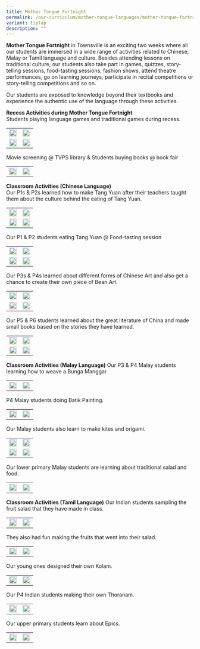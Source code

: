 ```yaml
---
title: Mother Tongue Fortnight
permalink: /our-curriculum/mother-tongue-languages/mother-tongue-fortnight/
variant: tiptap
description: ""
---
```

<p><strong>Mother Tongue Fortnight</strong> in Townsville is an exciting two weeks where all our students are immersed in a wide range of activities related to Chinese, Malay or Tamil language and culture. Besides attending lessons on traditional culture, our students also take part in games, quizzes, story-telling sessions, food-tasting sessions, fashion shows, attend theatre performances, go on learning journeys, participate in recital competitions or story-telling competitions and so on.&nbsp;</p><p>Our students are exposed to knowledge beyond their textbooks and experience the authentic use of the language through these activities.</p><p></p><p><strong>Recess Activities during Mother Tongue Fortnight</strong><br>Students playing language games and traditional games during recess.</p><table><tbody><tr><td rowspan="1" colspan="1"><div class="isomer-image-wrapper"><img style="width: 100%" height="auto" width="100%" src="/images/Mother%20Tongue%20Language/mothertongue1.jpg"></div></td><td rowspan="1" colspan="1"><div class="isomer-image-wrapper"><img style="width: 100%" height="auto" width="100%" src="/images/Mother%20Tongue%20Language/mothertongue3.jpg"></div></td></tr><tr><td rowspan="1" colspan="1"><div class="isomer-image-wrapper"><img style="width: 100%" height="auto" width="100%" src="/images/Mother%20Tongue%20Language/mothertongue2.jpg"></div></td><td rowspan="1" colspan="1"><div class="isomer-image-wrapper"><img style="width: 100%" height="auto" width="100%" src="/images/Mother%20Tongue%20Language/mothertongue5.jpg"></div></td></tr></tbody></table><p>Movie screening @ TVPS library &amp; Students buying books @ book fair</p><table><tbody><tr><td rowspan="1" colspan="1"><div class="isomer-image-wrapper"><img style="width: 100%" height="auto" width="100%" src="/images/Mother%20Tongue%20Language/mothertongue7.jpg"></div></td><td rowspan="1" colspan="1"><div class="isomer-image-wrapper"><img style="width: 100%" height="auto" width="100%" src="/images/Mother%20Tongue%20Language/mothertongue9.jpg"></div></td></tr></tbody></table><p><strong>Classroom Activities (Chinese Language)</strong><br>Our P1s &amp; P2s learned how to make Tang Yuan after their teachers taught them about the culture behind the eating of Tang Yuan.</p><table><tbody><tr><td rowspan="1" colspan="1"><div class="isomer-image-wrapper"><img style="width: 100%" height="auto" width="100%" src="/images/Mother%20Tongue%20Language/mothertongue10.jpg"></div></td><td rowspan="1" colspan="1"><div class="isomer-image-wrapper"><img style="width: 100%" height="auto" width="100%" src="/images/Mother%20Tongue%20Language/mmothertongue11.jpg"></div></td></tr><tr><td rowspan="1" colspan="1"><div class="isomer-image-wrapper"><img style="width: 100%" height="auto" width="100%" src="/images/Mother%20Tongue%20Language/mothertongue15.jpg"></div></td><td rowspan="1" colspan="1"><div class="isomer-image-wrapper"><img style="width: 100%" height="auto" width="100%" src="/images/Mother%20Tongue%20Language/mothertongue13.jpg"></div></td></tr></tbody></table><p>Our P1 &amp; P2 students eating Tang Yuan @ Food-tasting session</p><table><tbody><tr><td rowspan="1" colspan="1"><div class="isomer-image-wrapper"><img style="width: 100%" height="auto" width="100%" src="/images/Mother%20Tongue%20Language/mothertongue12.jpg"></div></td><td rowspan="1" colspan="1"><div class="isomer-image-wrapper"><img style="width: 100%" height="auto" width="100%" src="/images/Mother%20Tongue%20Language/mothertongue14.jpg"></div></td></tr><tr><td rowspan="1" colspan="1"><div class="isomer-image-wrapper"><img style="width: 100%" height="auto" width="100%" src="/images/Mother%20Tongue%20Language/mothertongue16.jpg"></div></td><td rowspan="1" colspan="1"><div class="isomer-image-wrapper"><img style="width: 100%" height="auto" width="100%" src="/images/Mother%20Tongue%20Language/mothertongue19.jpg"></div></td></tr></tbody></table><p>Our P3s &amp; P4s learned about different forms of Chinese Art and also get a chance to create their own piece of Bean Art.</p><table><tbody><tr><td rowspan="1" colspan="1"><div class="isomer-image-wrapper"><img style="width: 100%" height="auto" width="100%" src="/images/Mother%20Tongue%20Language/mothertongue18.jpg"></div></td><td rowspan="1" colspan="1"><div class="isomer-image-wrapper"><img style="width: 100%" height="auto" width="100%" src="/images/Mother%20Tongue%20Language/mothertongue17.jpg"></div></td></tr><tr><td rowspan="1" colspan="1"><div class="isomer-image-wrapper"><img style="width: 100%" height="auto" width="100%" src="/images/Mother%20Tongue%20Language/mothertongue50.jpg"></div></td><td rowspan="1" colspan="1"><div class="isomer-image-wrapper"><img style="width: 100%" height="auto" width="100%" src="/images/Mother%20Tongue%20Language/mothertongue20.jpg"></div></td></tr></tbody></table><p>Our P5 &amp; P6 students learned about the great literature of China and made small books based on the stories they have learned.</p><table><tbody><tr><td rowspan="1" colspan="1"><div class="isomer-image-wrapper"><img style="width: 100%" height="auto" width="100%" src="/images/Mother%20Tongue%20Language/mothertongue23.jpg"></div></td><td rowspan="1" colspan="1"><div class="isomer-image-wrapper"><img style="width: 100%" height="auto" width="100%" src="/images/Mother%20Tongue%20Language/mothertongue21.jpg"></div></td></tr><tr><td rowspan="1" colspan="1"><div class="isomer-image-wrapper"><img style="width: 100%" height="auto" width="100%" src="/images/Mother%20Tongue%20Language/mothertongue22.jpg"></div></td><td rowspan="1" colspan="1"><div class="isomer-image-wrapper"><img style="width: 100%" height="auto" width="100%" src="/images/Mother%20Tongue%20Language/mothertongue24.jpg"></div></td></tr></tbody></table><p><strong>Classroom Activities (Malay Language)</strong> Our P3 &amp; P4 Malay students learning how to weave a Bunga Manggar</p><table><tbody><tr><td rowspan="1" colspan="1"><div class="isomer-image-wrapper"><img style="width: 100%" height="auto" width="100%" src="/images/Mother%20Tongue%20Language/mothertongue27.jpg"></div></td><td rowspan="1" colspan="1"><div class="isomer-image-wrapper"><img style="width: 100%" height="auto" width="100%" src="/images/Mother%20Tongue%20Language/mothertongue26.jpg"></div></td></tr></tbody></table><p>P4 Malay students doing Batik Painting.</p><table><tbody><tr><td rowspan="1" colspan="1"><div class="isomer-image-wrapper"><img style="width: 100%" height="auto" width="100%" src="/images/Mother%20Tongue%20Language/mothertongue25.jpg"></div></td><td rowspan="1" colspan="1"><div class="isomer-image-wrapper"><img style="width: 100%" height="auto" width="100%" src="/images/Mother%20Tongue%20Language/mothertongue28.jpg"></div></td></tr></tbody></table><p>Our Malay students also learn to make kites and origami.</p><table><tbody><tr><td rowspan="1" colspan="1"><div class="isomer-image-wrapper"><img style="width: 100%" height="auto" width="100%" src="/images/Mother%20Tongue%20Language/mothertongue30.jpg"></div></td><td rowspan="1" colspan="1"><div class="isomer-image-wrapper"><img style="width: 100%" height="auto" width="100%" src="/images/Mother%20Tongue%20Language/mothertongue31.jpg"></div></td></tr><tr><td rowspan="1" colspan="1"><div class="isomer-image-wrapper"><img style="width: 100%" height="auto" width="100%" src="/images/Mother%20Tongue%20Language/mothertongue29.jpg"></div></td><td rowspan="1" colspan="1"><div class="isomer-image-wrapper"><img style="width: 100%" height="auto" width="100%" src="/images/Mother%20Tongue%20Language/mothertongue32.jpg"></div></td></tr></tbody></table><p>Our lower primary Malay students are learning about traditional salad and food.</p><table><tbody><tr><td rowspan="1" colspan="1"><div class="isomer-image-wrapper"><img style="width: 100%" height="auto" width="100%" src="/images/Mother%20Tongue%20Language/mothertongue35.jpg"></div></td><td rowspan="1" colspan="1"><div class="isomer-image-wrapper"><img style="width: 100%" height="auto" width="100%" src="/images/Mother%20Tongue%20Language/mothertongue34.jpg"></div></td></tr></tbody></table><p><strong>Classroom Activities (Tamil Language)</strong> Our Indian students sampling the fruit salad that they have made in class.</p><table><tbody><tr><td rowspan="1" colspan="1"><div class="isomer-image-wrapper"><img style="width: 100%" height="auto" width="100%" src="/images/Mother%20Tongue%20Language/mothertongue33.jpg"></div></td><td rowspan="1" colspan="1"><div class="isomer-image-wrapper"><img style="width: 100%" height="auto" width="100%" src="/images/Mother%20Tongue%20Language/mothertongue39.jpg"></div></td></tr></tbody></table><p>They also had fun making the fruits that went into their salad.</p><table><tbody><tr><td rowspan="1" colspan="1"><div class="isomer-image-wrapper"><img style="width: 100%" height="auto" width="100%" src="/images/Mother%20Tongue%20Language/mothertongue36.jpg"></div></td><td rowspan="1" colspan="1"><div class="isomer-image-wrapper"><img style="width: 100%" height="auto" width="100%" src="/images/Mother%20Tongue%20Language/mothertongue37.jpg"></div></td></tr></tbody></table><p>Our young ones designed their own Kolam.</p><table><tbody><tr><td rowspan="1" colspan="1"><div class="isomer-image-wrapper"><img style="width: 100%" height="auto" width="100%" src="/images/Mother%20Tongue%20Language/mothertongue38.jpg"></div></td><td rowspan="1" colspan="1"><div class="isomer-image-wrapper"><img style="width: 100%" height="auto" width="100%" src="/images/Mother%20Tongue%20Language/mothertongue43.jpg"></div></td></tr></tbody></table><p>Our P4 Indian students making their own Thoranam.</p><table><tbody><tr><td rowspan="1" colspan="1"><div class="isomer-image-wrapper"><img style="width: 100%" height="auto" width="100%" src="/images/Mother%20Tongue%20Language/mothertongue40.jpg"></div></td><td rowspan="1" colspan="1"><div class="isomer-image-wrapper"><img style="width: 100%" height="auto" width="100%" src="/images/Mother%20Tongue%20Language/mothertongue42.jpg"></div></td></tr></tbody></table><p>Our upper primary students learn about Epics.</p><table><tbody><tr><td rowspan="1" colspan="1"><div class="isomer-image-wrapper"><img style="width: 100%" height="auto" width="100%" src="/images/Mother%20Tongue%20Language/mothertongue41.jpg"></div></td><td rowspan="1" colspan="1"><div class="isomer-image-wrapper"><img style="width: 100%" height="auto" width="100%" src="/images/Mother%20Tongue%20Language/mothertongue44.jpg"></div></td></tr></tbody></table><p></p>